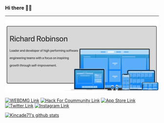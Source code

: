 ### Hi there 👋🏽
---

![Header](https://github.com/kincade71/kincade71/blob/bb303b979ce347f14d0136d04fc5d8618f6dba6d/Header.png)

[![WEBDMG Link](https://img.shields.io/badge/Company-WEBDMG-blue.svg?style=flat)](https://webdmg.com) [![Hack For Coummunity Link](https://img.shields.io/badge/Non_Profit-Hack_For_Community-Green.svg?style=flat)](http://Hackforcommunity.org) [![App Store Link](https://img.shields.io/badge/App_Store-WEBDMG-blue.svg?style=flat)](https://apps.apple.com/bt/developer/webdmg-llc/id569538530?at=1l3v8RA) [![Twitter Link](https://img.shields.io/badge/Twitter-@WEBDMG-blue.svg?style=flat)](https://twitter.com/webdmg) [![Instagram Link](https://img.shields.io/badge/Instagram-@WEBDMG-red.svg?style=flat)](https://instagram.com/webdmg) 

[![Kincade71's github stats](https://github-readme-stats.vercel.app/api?username=kincade71&count_private=trueshow_icons=true)](https://github.com/WEBDMG)



